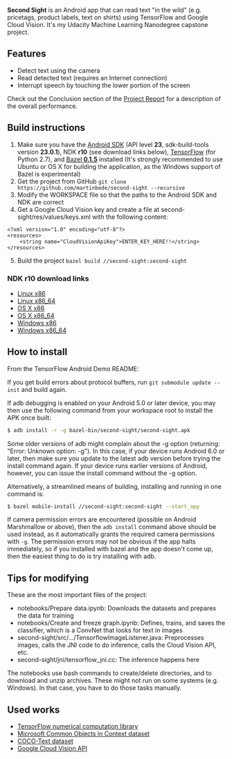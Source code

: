 **Second Sight** is an Android app that can read text "in the wild" (e.g. pricetags, product labels, text on shirts) using TensorFlow and Google Cloud Vision. It's my Udacity Machine Learning Nanodegree capstone project.

## Features
* Detect text using the camera
* Read detected text (requires an Internet connection)
* Interrupt speech by touching the lower portion of the screen

Check out the Conclusion section of the [Project Report](https://github.com/martinbede/second-sight/blob/master/Project_Report.pdf) for a description of the overall performance.

## Build instructions
1. Make sure you have the [Android SDK](http://developer.android.com/sdk/index.html) (API level **23**, sdk-build-tools version **23.0.1**), NDK **r10** (see download links below), [TensorFlow](https://www.tensorflow.org/versions/r0.7/get_started/os_setup.html) (for Python 2.7), and [Bazel **0.1.5**](http://bazel.io/docs/install.html) installed (It's strongly recommended to use Ubuntu or OS X for building the application, as the Windows support of Bazel is experimental)
2. Get the project from GitHub `git clone https://github.com/martinbede/second-sight --recursive` 
3. Modify the WORKSPACE file so that the paths to the Android SDK and NDK are correct
4. Get a Google Cloud Vision key and create a file at second-sight/res/values/keys.xml with the following content: 
```
<?xml version="1.0" encoding="utf-8"?>
<resources>
    <string name="CloudVisionApiKey">ENTER_KEY_HERE!!</string>
</resources>
```
5. Build the project `bazel build //second-sight:second-sight`

### NDK r10 download links
* [Linux x86](http://dl.google.com/android/ndk/android-ndk32-r10-linux-x86.tar.bz2)
* [Linux x86_64](http://dl.google.com/android/ndk/android-ndk32-r10-linux-x86_64.tar.bz2)
* [OS X x86](http://dl.google.com/android/ndk/android-ndk32-r10-darwin-x86.tar.bz2)
* [OS X x86_64](http://dl.google.com/android/ndk/android-ndk32-r10-darwin-x86_64.tar.bz2)
* [Windows x86](http://dl.google.com/android/ndk/android-ndk32-r10-windows-x86.zip)
* [Windows x86_64](http://dl.google.com/android/ndk/android-ndk32-r10-windows-x86_64.zip)

## How to install
From the TensorFlow Android Demo README:

If you get build errors about protocol buffers, run
`git submodule update --init` and build again.

If adb debugging is enabled on your Android 5.0 or later device, you may then
use the following command from your workspace root to install the APK once
built:
 
```bash
$ adb install -r -g bazel-bin/second-sight/second-sight.apk
```
 
Some older versions of adb might complain about the -g option (returning:
"Error: Unknown option: -g").  In this case, if your device runs Android 6.0 or
later, then make sure you update to the latest adb version before trying the
install command again. If your device runs earlier versions of Android, however,
you can issue the install command without the -g option.

Alternatively, a streamlined means of building, installing and running in one
command is:

```bash
$ bazel mobile-install //second-sight:second-sight --start_app
```

If camera permission errors are encountered (possible on Android Marshmallow or
above), then the `adb install` command above should be used instead, as it
automatically grants the required camera permissions with `-g`. The permission
errors may not be obvious if the app halts immediately, so if you installed
with bazel and the app doesn't come up, then the easiest thing to do is try
installing with adb.

## Tips for modifying
These are the most important files of the project: 
* notebooks/Prepare data.ipynb: Downloads the datasets and prepares the data for training
* notebooks/Create and freeze graph.ipynb: Defines, trains, and saves the classifier, which is a ConvNet that looks for text in images
* second-sight/src/.../TensorflowImageListener.java: Preprocesses images, calls the JNI code to do inference, calls the Cloud Vision API, etc.
* second-sight/jni/tensorflow_jni.cc: The inference happens here

The notebooks use bash commands to create/delete directories, and to download and unzip archives. These might not run on some systems (e.g. Windows). In that case, you have to do those tasks manually.

## Used works
* [TensorFlow numerical computation library](https://www.tensorflow.org/)
* [Microsoft Common Objects in Context dataset](http://mscoco.org/)
* [COCO-Text dataset](http://vision.cornell.edu/se3/coco-text/)
* [Google Cloud Vision API](https://cloud.google.com/vision/)
